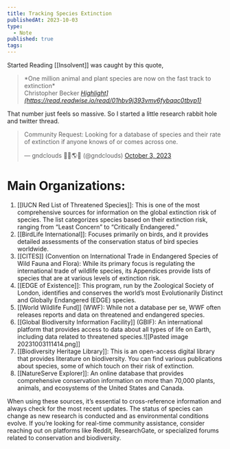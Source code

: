 ```yaml
---
title: Tracking Species Extinction
publishedAt: 2023-10-03
type:
  - Note
published: true
tags:
---
```



Started Reading [[Insolvent]] was caught by this quote,

<blockquote class="quoteback" darkmode="" data-title="Insolvent" data-author="Christopher Becker" cite="Highlight](https://read.readwise.io/read/01hbv9j393vmv6fybqqc0tbvp1)">
*One million animal and plant species are now on the fast track to extinction*
<footer>Christopher Becker<cite> <a href="Highlight](https://read.readwise.io/read/01hbv9j393vmv6fybqqc0tbvp1)">Highlight](https://read.readwise.io/read/01hbv9j393vmv6fybqqc0tbvp1)</a></cite></footer>
</blockquote>


That number just feels so massive. So I started a little research rabbit hole and twitter thread.

<blockquote class="twitter-tweet"><p lang="en" dir="ltr">Community Request: Looking for a database of species and their rate of extinction if anyone knows of or comes across one.</p>&mdash; gndclouds 🌿🍄🌎🍵 (@gndclouds) <a href="https://twitter.com/gndclouds/status/1709261520293736516?ref_src=twsrc%5Etfw">October 3, 2023</a></blockquote>

# Main Organizations:

1. [[IUCN Red List of Threatened Species]]: This is one of the most comprehensive sources for information on the global extinction risk of species. The list categorizes species based on their extinction risk, ranging from “Least Concern” to “Critically Endangered.”
2. [[BirdLife International]]: Focuses primarily on birds, and it provides detailed assessments of the conservation status of bird species worldwide.
3. [[CITES]] (Convention on International Trade in Endangered Species of Wild Fauna and Flora): While its primary focus is regulating the international trade of wildlife species, its Appendices provide lists of species that are at various levels of extinction risk.
4. [[EDGE of Existence]]: This program, run by the Zoological Society of London, identifies and conserves the world’s most Evolutionarily Distinct and Globally Endangered (EDGE) species.
5. [[World Wildlife Fund]] (WWF): While not a database per se, WWF often releases reports and data on threatened and endangered species.
6. [[Global Biodiversity Information Facility]] (GBIF): An international platform that provides access to data about all types of life on Earth, including data related to threatened species.![[Pasted image 20231003111414.png]]
7. [[Biodiversity Heritage Library]]: This is an open-access digital library that provides literature on biodiversity. You can find various publications about species, some of which touch on their risk of extinction.
8. [[NatureServe Explorer]]: An online database that provides comprehensive conservation information on more than 70,000 plants, animals, and ecosystems of the United States and Canada.

When using these sources, it’s essential to cross-reference information and always check for the most recent updates. The status of species can change as new research is conducted and as environmental conditions evolve. If you’re looking for real-time community assistance, consider reaching out on platforms like Reddit, ResearchGate, or specialized forums related to conservation and biodiversity.

